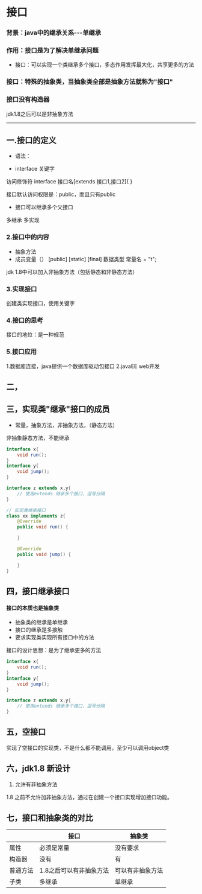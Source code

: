 # 接口

### 背景：java中的继承关系---单继承

### 作用：接口是为了解决单继承问题

* 接口：可以实现一个类继承多个接口，多态作用发挥最大化，共享更多的方法

### 接口：特殊的抽象类，当抽象类全部是抽象方法就称为"接口" 
### 接口没有构造器
jdk1.8之后可以是非抽象方法


***


## 一.接口的定义

* 语法：
- interface 关键字

访问修饰符 interface 接口名[extends 接口1,接口2]{
}

接口默认访问权限是：public，而且只有public

* 接口可以继承多个父接口

多继承
多实现


### 2.接口中的内容



* 抽象方法
* 成员变量（）    [public] [static] [final] 数据类型 常量名 = "t";

jdk 1.8中可以加入非抽象方法（包括静态和非静态方法）

### 3.实现接口

创建类实现接口，使用关键字





### 4.接口的思考

接口的地位：是一种规范


### 5.接口应用

1.数据库连接，java提供一个数据库驱动包接口
2.javaEE web开发



## 二，



## 三，实现类"继承"接口的成员

* 常量，抽象方法，非抽象方法，（静态方法）

非抽象静态方法，不能继承


```java
interface x{
    void run();
}
interface y{
    void jump();
}

interface z extends x,y{
    // 使用extends 继承多个接口，逗号分隔
}

// 实现类继承接口
class xx implements z{
    @Override
    public void run() {

    }

    @Override
    public void jump() {

    }
}
```







## 四，接口继承接口



#### 接口的本质也是抽象类

* 抽象类的继承是单继承
* 接口的继承是多接触
* 要求实现类实现所有接口中的方法

接口的设计思想：是为了继承更多的方法


```java
interface x{
    void run();
}
interface y{
    void jump();
}

interface z extends x,y{
    // 使用extends 继承多个接口，逗号分隔
}
```




## 五，空接口

实现了空接口的实现类，不是什么都不能调用，至少可以调用object类


## 六，jdk1.8 新设计


1. 允许有非抽象方法


1.8 之前不允许加非抽象方法，通过在创建一个接口实现增加接口功能。


## 七，接口和抽象类的对比


||接口|抽象类|
| --- | --- | --- |
|属性|必须是常量|没有要求|
|构造器|没有|有|
|普通方法|1.8之后可以有非抽象方法|可以有非抽象方法|
|子类|多继承|单继承|




























